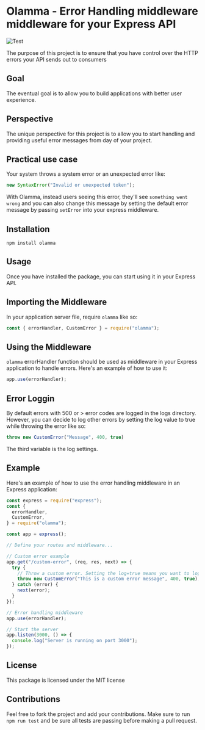 # Olamma - Error Handling middleware middleware for your Express API

![Test](https://github.com/ezesundayeze/olamma/actions/workflows/test.yml/badge.svg)

The purpose of this project is to ensure that you have control over the HTTP errors your API sends out to consumers


## Goal
The eventual goal is to allow you to build applications with better user experience. 

## Perspective
The unique perspective for this project is to allow you to start handling and providing useful error messages from day of your project.

## Practical use case

Your system throws a system error or an unexpected error like:

```js
new SyntaxError("Invalid or unexpected token");
```

With Olamma, instead users seeing this error, they'll see `something went wrong` and you can also change this message by setting the default error message by passing `setError` into your express middleware.

## Installation

```shell
npm install olamma
```

## Usage

Once you have installed the package, you can start using it in your Express API.

## Importing the Middleware

In your application server file, require `olamma` like so:

```js
const { errorHandler, CustomError } = require("olamma");
```

## Using the Middleware

`olamma` errorHandler function should be used as middleware in your Express application to handle errors. Here's an example of how to use it:

```js
app.use(errorHandler);
```

## Error Loggin

By default errors with 500 or > error codes are logged in the logs directory. However, you can decide to log other errors by setting the log value to true while throwing the error like so:

```js
throw new CustomError("Message", 400, true)
```

The third variable is the log settings.

## Example

Here's an example of how to use the error handling middleware in an Express application:

```js
const express = require("express");
const {
  errorHandler,
  CustomError,
} = require("olamma");

const app = express();

// Define your routes and middleware...

// Custom error example
app.get("/custom-error", (req, res, next) => {
  try {
    // Throw a custom error. Setting the log=true means you want to log message and stack trace. So, however, by default statusCode > 500 are all logged.
    throw new CustomError("This is a custom error message", 400, true);
  } catch (error) {
    next(error);
  }
});

// Error handling middleware
app.use(errorHandler);

// Start the server
app.listen(3000, () => {
  console.log("Server is running on port 3000");
});
```

## License
This package is licensed under the MIT license

## Contributions
Feel free to fork the project and add your contributions. Make sure to run `npm run test` and be sure all tests are passing before making a pull request. 
